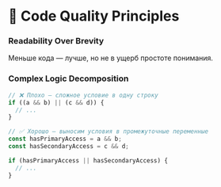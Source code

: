 # 📝 Code Quality Principles

### Readability Over Brevity

Меньше кода — лучше, но не в ущерб простоте понимания.

### Complex Logic Decomposition

```typescript
// ❌ Плохо — сложное условие в одну строку
if ((a && b) || (c && d)) {
  // ...
}

// ✅ Хорошо — выносим условия в промежуточные переменные
const hasPrimaryAccess = a && b;
const hasSecondaryAccess = c && d;

if (hasPrimaryAccess || hasSecondaryAccess) {
  // ...
}
```

